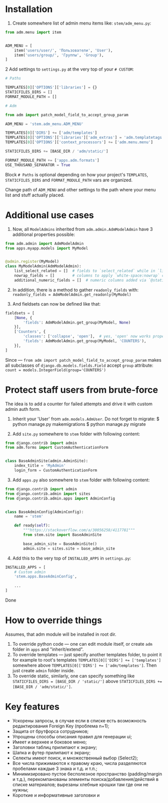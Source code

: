 # Installation

1. Create somewhere list of admin menu items like:
`stem/adm_menu.py`:
```python
from adm.menu import item


ADM_MENU = [
    item('users/user/', 'Пользователи', 'User'),
    item('users/group/', 'Группы', 'Group'),
]
```

2 Add settings to `settings.py` at the very top of your `# CUSTOM`:
```python
# Paths

TEMPLATES[0]['OPTIONS']['libraries'] = {}
STATICFILES_DIRS = []
FORMAT_MODULE_PATH = []

# Adm

from adm import patch_model_field_to_accept_group_param

ADM_MENU = 'stem.adm_menu.ADM_MENU'

TEMPLATES[0]['DIRS'] += ['adm/templates']
TEMPLATES[0]['OPTIONS']['libraries']['adm_extras'] = 'adm.templatetags.adm_extras'
TEMPLATES[0]['OPTIONS']['context_processors'] += ['adm.menu.menu']

STATICFILES_DIRS += [BASE_DIR / 'adm/static/']

FORMAT_MODULE_PATH += ['apps.adm.formats']
USE_THOUSAND_SEPARATOR = True
```

Block `# Paths` is optional depending on how your project's `TEMPLATES`, `STATICFILES_DIRS` and `FORMAT_MODULE_PATH` vars are organized.

Change path of `ADM_MENU` and other settings to the path where your menu list and stuff actually placed.

# Additional use cases

1. Now, all `ModelAdmins` inherited from `adm.admin.AdmModelAdmin` have 3 additional properties possible:
```python
from adm.admin import AdmModelAdmin
from apps.myapp.models import MyModel


@admin.register(MyModel)
class MyModelAdmin(AdmModelAdmin):
    list_select_related = []  # fields to `select_related` while in `list_editable`
    nowrap_fields = []        # columns to apply `white-space:nowrap` cc-rule
    additional_numeric_fields = []  # numeric columns added via `@staticmethod` must also be aligned to right
```

2. In addition, there is a method to gather `readonly_fields` with:
`readonly_fields = AdmModelAdmin.get_readonly(MyModel)`

3. And fieldsets can now be defined like that:
```python
fieldsets = [
    [None, {
        'fields': AdmModelAdmin.get_group(MyModel, None)
    }],
    ['Counters', {
        'classes': ['collapse', 'open'],  # yes, 'open' now works properly with adm
        'fields': AdmModelAdmin.get_group(MyModel, 'COUNTERS'),
    }],
]
```

Since —
`from adm import patch_model_field_to_accept_group_param`
makes all subclasses of `django.db.models.fields.Field` accept `group` attribute:
`count = models.IntegerField(group='COUNTERS')`

# Protect staff users from brute-force

The idea is to add a counter for failed attempts and drive it with custom admin auth form.

1. Inherit your 'User' from `adm.models.AdmUser`.
   Do not forget to migrate:
   $ python manage.py makemigrations
   $ python manage.py migrate
    
2. Add `site.py` somewhere to `stem` folder with following content:
```python
from django.contrib import admin
from adm.forms import CustomAuthenticationForm


class BaseAdminSite(admin.AdminSite):
    index_title = 'MyAdmin'
    login_form = CustomAuthenticationForm

```
3. Add `apps.py` also somewhere to `stem` folder with following content:
```python
from django.contrib import admin
from django.contrib.admin import sites
from django.contrib.admin.apps import AdminConfig


class BaseAdminConfig(AdminConfig):
    name = 'stem'

    def ready(self):
        """https://stackoverflow.com/a/30056258/4117781"""
        from stem.site import BaseAdminSite

        base_admin_site = BaseAdminSite()
        admin.site = sites.site = base_admin_site
```
4. Add this to the very top of `INSTALLED_APPS` in `settings.py`:
```python
INSTALLED_APPS = [
    # Custom admin
    'stem.apps.BaseAdminConfig',
    
    ...
]
```

Done

# How to override things

Assumes, that adm module will be installed in root dir.

1. To override python code — one can edit module itself, or create `adm` folder in `apps` and "inherit/extend".
2. To override templates — just specify another templates folder, to point it for example to root's templates `TEMPLATES[0]['DIRS'] += ['templates']` somewhere above `TEMPLATES[0]['DIRS'] += ['adm/templates']`. Then just create `admin` folder inside. 
3. To override static, similarly, one can specify something like `STATICFILES_DIRS = [BASE_DIR / 'static/']` above `STATICFILES_DIRS += [BASE_DIR / 'adm/static/']`.

# Key features

- Ускорены запросы, в случае если в списке есть возможность редактирования Foreign Key (проблема n+1);
- Защита от брутфорса сотрудников;
- Упрощены способы описания правил для генерации ui;
- Имеет и верхнее и боковое меню;
- Заголовки таблиц прилипают к экрану;
- Шапка и футер прилипают к экрану;
- Селекты имеют поиск, и множественный выбор (Select2);
- Все числа прижимаются к правому краю, числа разделяются пробелами каждые 3 знака и т.д. и т.п.;
- Минимизировано пустое бесполезное пространство (padding/margin и т.д.), перекомпанованы элементы поиска/добавления/действий в списке материалов; вырезаны хлебные крошки там где они не нужны;
- Короткие и информативные заголовки и <title>;
- Все эти изменения адаптируется и под моб. устройства;
- и т.д. и т.п.


# What's done in details

### Шапка:
- Плавающая
- Левое меню перенесено в Шапку, и доступно н всех страницах
- Пользовательские действия вынесены из Шапки на главную страницу

### Список:
- actions / search / add — объединены в одну строку и плавают
- Шапка таблицы, а также первые две th каждой строки — плавают
- Фильтр — плавает
- Пагинация — плавает
- Возможность указать поля, с запретом переноса строк (white-space: nowrap)
- Все числа выровнены по правому краю
- Числа разделяются пробелом каждые 3 знака
- Дроби разделяются точкой, а не запятой

### Детальная Страница:
- Нижняя Панель с кнопками плавает 
- Шапка inline-таблиц, а также первые две th каждой строки — плавают (как в списке)
- Чекбоксы — вытянуты
- Уменьшены расстояния между блоками
- Исправлен баг сворачивания/раскрытия объединённых полей

### Контролы (актуально для Списка и Детальной Страницы):
- Контролы приведены к единому размеру
- Виджет дата/время в одну строку
- Select 2 (в т.ч. multiple)

### Прочее:
- Упрощён <title> на всех страница
- Фавиконка
- Хлебные крошки вынесены в заголовки
- Главная страница вытянута на всю ширину окна
- Мобильная версия — юзабельна


# After any changes check:

### This pages
| Name  | Link |
| --- | --- |
| Дашборд                             | http://127.0.0.1:8000/admin/                           |                                                                          
| Страница апликейшена                | http://127.0.0.1:8000/admin/users/                     |                                                    
| Список: С фильтром                  | http://127.0.0.1:8000/admin/users/user/                |                                                               
| Список: С редактируемыми полями     | http://127.0.0.1:8000/admin/users/group/               |                                               
| Список: Подтверждение удаления      | http://127.0.0.1:3000/admin/users/user/                |                                              
| Детальная: Страница добавления      | http://127.0.0.1:8000/admin/users/user/add/            |                                                  
| Детальная: С филдсетами             | http://127.0.0.1:3000/admin/users/user/1/change/       |                                                               
| Детальная: Простая                  | http://127.0.0.1:3000/admin/users/user/2/change/       |                                                        
| Детальная: История                  | http://127.0.0.1:3000/admin/users/user/1/history/      |                                                        
| Детальная: Подтверждение удаления   | http://127.0.0.1:3000/admin/users/user/1/delete/       |                                                       
| Пользователь: Вход для анонимного   | http://127.0.0.1:8000/admin/                           |                                   
| Пользователь: Сброс пароля          | http://127.0.0.1:3000/admin/users/user/1/password/     |                                                         
| Пользователь: Смена пароля          | http://127.0.0.1:3000/admin/password_change/           |                                                               
| Пользователь: Выход                 | http://127.0.0.1:3000/admin/logout/                    |                                          
| Документация: Главная               | http://127.0.0.1:8000/admin/doc/                       |                                       
| Документация: Список                | http://127.0.0.1:8000/admin/doc/models/                |                                              
| Документация: Детальная страница    | http://127.0.0.1:8000/admin/doc/models/admin.logentry/ |                                                             

### And this blocks
- Левая панель
- Хлебные крошки
- Вёрстка
- Мессаджи
- В светлой и тёмной темах
